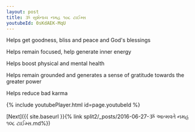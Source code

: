 ```yaml
---
layout: post
title: ૐ સુશેનાય નમહ ૧૦૮ ટાઈમ્સ
youtubeId: 0sKdAEK-MqU
---
```

 
 
Helps get goodness, bliss and peace and God's blessings
 
Helps remain focused, help generate inner energy 
 
Helps boost physical and mental health 
 
Helps remain grounded and generates a sense of gratitude towards the greater power 
 
Helps reduce bad karma
 
 
 
 


{% include youtubePlayer.html id=page.youtubeId %}
 
[Next]({{ site.baseurl }}{% link  split2/_posts/2016-06-27-ૐ આત્મવતે નમહ ૧૦૮ ટાઈમ્સ.md%})
 
